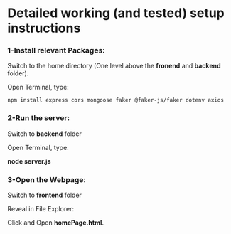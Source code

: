 # Detailed working (and tested) setup instructions

### 1-Install relevant Packages:

Switch to the home directory (One level above the **fronend** and **backend** folder).

Open Terminal, type:

`npm install express cors mongoose faker @faker-js/faker dotenv axios`

### 2-Run the server:

Switch to **backend** folder

Open Terminal, type:

**node server.js**

### 3-Open the Webpage:

Switch to **frontend** folder

Reveal in File Explorer:

Click and Open **homePage.html**.